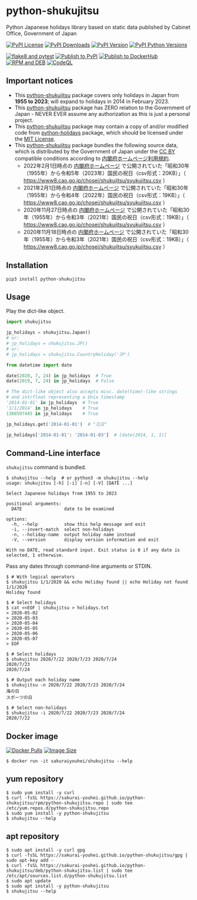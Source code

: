 # python-shukujitsu
Python Japanese holidays library based on static data published by Cabinet Office, Government of Japan

[![PyPI License        ](https://img.shields.io/pypi/l/python-shukujitsu.svg)](https://pypi.org/project/python-shukujitsu/)
[![PyPI Downloads      ](https://img.shields.io/pypi/dm/python-shukujitsu.svg)](https://pypi.org/project/python-shukujitsu/)
[![PyPI Version        ](https://img.shields.io/pypi/v/python-shukujitsu.svg)](https://pypi.org/project/python-shukujitsu/)
[![PyPI Python Versions](https://img.shields.io/pypi/pyversions/python-shukujitsu.svg)](https://pypi.org/project/python-shukujitsu/)

[![flake8 and pytest   ](https://github.com/sakurai-youhei/python-shukujitsu/workflows/flake8%20and%20pytest/badge.svg)](https://github.com/sakurai-youhei/python-shukujitsu/actions?query=workflow%3A%22flake8+and+pytest%22)
[![Publish to PyPI     ](https://github.com/sakurai-youhei/python-shukujitsu/workflows/Publish%20to%20PyPI/badge.svg)](https://github.com/sakurai-youhei/python-shukujitsu/actions?query=workflow%3A%22Publish+to+PyPI%22)
[![Publish to DockerHub](https://github.com/sakurai-youhei/python-shukujitsu/workflows/Publish%20to%20DockerHub/badge.svg)](https://github.com/sakurai-youhei/python-shukujitsu/actions?query=workflow%3A%22Publish+to+DockerHub%22)
[![RPM and DEB         ](https://github.com/sakurai-youhei/python-shukujitsu/workflows/RPM%20and%20DEB/badge.svg)](https://github.com/sakurai-youhei/python-shukujitsu/actions?query=workflow%3A%22RPM+and+DEB%22)
[![CodeQL              ](https://github.com/sakurai-youhei/python-shukujitsu/workflows/CodeQL/badge.svg)](https://github.com/sakurai-youhei/python-shukujitsu/actions?query=workflow%3ACodeQL)

## Important notices

- This [python-shukujitsu](https://github.com/sakurai-youhei/python-shukujitsu) package covers only holidays in Japan from **1955 to 2023**; will expand to holidays in 2014 in February 2023.
- This [python-shukujitsu](https://github.com/sakurai-youhei/python-shukujitsu) package has ZERO relation to the Government of Japan - NEVER EVER assume any authorization as this is just a personal project.
- This [python-shukujitsu](https://github.com/sakurai-youhei/python-shukujitsu) package may contain a copy of and/or modified code from [python-holidays](https://github.com/dr-prodigy/python-holidays) package, which should be licensed under the [MIT License](https://github.com/dr-prodigy/python-holidays/blob/master/LICENSE).
- This [python-shukujitsu](https://github.com/sakurai-youhei/python-shukujitsu) package bundles the following source data, which is distributed by the Government of Japan under the [CC BY](https://creativecommons.org/licenses/by/4.0/legalcode.ja) compatible conditions according to [内閣府ホームページ利用規約](https://www.cao.go.jp/notice/rule.html).
  - 2022年2月1日時点の [内閣府ホームページ](https://www8.cao.go.jp/chosei/shukujitsu/gaiyou.html) で公開されていた「昭和30年（1955年）から令和5年（2023年）国民の祝日（csv形式：20KB）」（ https://www8.cao.go.jp/chosei/shukujitsu/syukujitsu.csv ）
  - 2021年2月1日時点の [内閣府ホームページ](https://www8.cao.go.jp/chosei/shukujitsu/gaiyou.html) で公開されていた「昭和30年（1955年）から令和4年（2022年）国民の祝日（csv形式：19KB）」（ https://www8.cao.go.jp/chosei/shukujitsu/syukujitsu.csv ）
  - 2020年11月27日時点の [内閣府ホームページ](https://www8.cao.go.jp/chosei/shukujitsu/gaiyou.html) で公開されていた「昭和30年（1955年）から令和3年（2021年）国民の祝日（csv形式：19KB）」（ https://www8.cao.go.jp/chosei/shukujitsu/syukujitsu.csv ）
  - 2020年11月18日時点の [内閣府ホームページ](https://www8.cao.go.jp/chosei/shukujitsu/gaiyou.html) で公開されていた「昭和30年（1955年）から令和3年（2021年）国民の祝日（csv形式：19KB）」（ https://www8.cao.go.jp/chosei/shukujitsu/syukujitsu.csv ）

## Installation

```
pip3 install python-shukujitsu
```

## Usage

Play the dict-like object.

```python
import shukujitsu

jp_holidays = shukujitsu.Japan()
# or:
# jp_holidays = shukujitsu.JP()
# or:
# jp_holidays = shukujitsu.CountryHoliday('JP')

from datetime import date

date(2020, 7, 24) in jp_holidays  # True
date(2019, 7, 24) in jp_holidays  # False

# The dict-like object also accepts misc. date(time)-like strings
# and int/float representing a Unix timestamp
'2014-01-01' in jp_holidays  # True
'1/1/2014' in jp_holidays    # True
1388597445 in jp_holidays    # True

jp_holidays.get('2014-01-01')  # "元日"

jp_holidays['2014-01-01': '2014-01-03']  # [date(2014, 1, 1)]
```

## Command-Line interface

`shukujitsu` command is bundled.

```console
$ shukujitsu --help  # or python3 -m shukujitsu --help
usage: shukujitsu [-h] [-i] [-n] [-V] [DATE ...]

Select Japanese holidays from 1955 to 2023

positional arguments:
  DATE                date to be examined

options:
  -h, --help          show this help message and exit
  -i, --invert-match  select non-holidays
  -n, --holiday-name  output holiday name instead
  -V, --version       display version information and exit

With no DATE, read standard input. Exit status is 0 if any date is selected, 1 otherwise.
```

Pass any dates through command-line arguments or STDIN.

```console
$ # With logical operators
$ shukujitsu 1/1/2020 && echo Holiday found || echo Holiday not found
1/1/2020
Holiday found

$ # Select holidays
$ cat <<EOF | shukujitsu > holidays.txt
> 2020-05-02
> 2020-05-03
> 2020-05-04
> 2020-05-05
> 2020-05-06
> 2020-05-07
> EOF

$ # Select holidays
$ shukujitsu 2020/7/22 2020/7/23 2020/7/24
2020/7/23
2020/7/24

$ # Output each holiday name
$ shukujitsu -n 2020/7/22 2020/7/23 2020/7/24
海の日
スポーツの日

$ # Select non-holidays
$ shukujitsu -i 2020/7/22 2020/7/23 2020/7/24
2020/7/22
```

## Docker image

[![Docker Pulls](https://img.shields.io/docker/pulls/sakuraiyouhei/shukujitsu)](https://hub.docker.com/r/sakuraiyouhei/shukujitsu/)
[![Image Size  ](https://img.shields.io/docker/image-size/sakuraiyouhei/shukujitsu)](https://hub.docker.com/r/sakuraiyouhei/shukujitsu/)

```console
$ docker run -it sakuraiyouhei/shukujitsu --help
```

## yum repository

```console
$ sudo yum install -y curl
$ curl -fsSL https://sakurai-youhei.github.io/python-shukujitsu/rpm/python-shukujitsu.repo | sudo tee /etc/yum.repos.d/python-shukujitsu.repo
$ sudo yum install -y python-shukujitsu
$ shukujitsu --help
```

## apt repository

```console
$ sudo apt install -y curl gpg
$ curl -fsSL https://sakurai-youhei.github.io/python-shukujitsu/gpg | sudo apt-key add -
$ curl -fsSL https://sakurai-youhei.github.io/python-shukujitsu/deb/python-shukujitsu.list | sudo tee /etc/apt/sources.list.d/python-shukujitsu.list
$ sudo apt update
$ sudo apt install -y python-shukujitsu
$ shukujitsu --help
```
